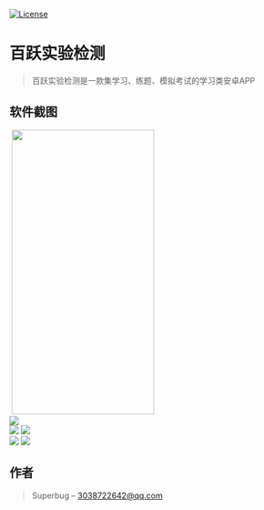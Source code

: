 [![License](https://img.shields.io/badge/license-Apache%202-green.svg)](https://img.shields.io/cran/l/devtools)
# 百跃实验检测
> 百跃实验检测是一款集学习、练题、模拟考试的学习类安卓APP
## 软件截图
![]() <img src="./screenshot/s_1.jpg"  width="250" height="500" align="bottom" />  
![](./screenshot/s_2.jpg)   
![](./screenshot/s_3.jpg)
![](./screenshot/s_4.jpg)  
![](./screenshot/s_5.jpg)
![](./screenshot/s_6.jpg)  

## 作者

> Superbug – 3038722642@qq.com
